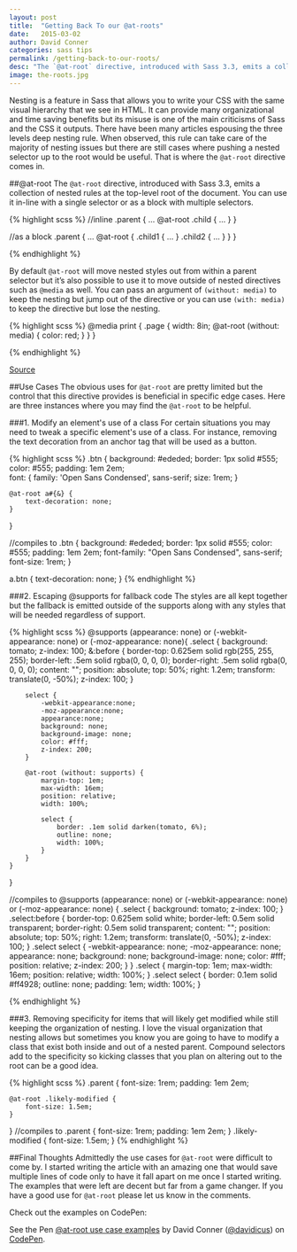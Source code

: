 ```yaml
---
layout: post
title:  "Getting Back To our @at-roots"
date:   2015-03-02
author: David Conner
categories: sass tips
permalink: /getting-back-to-our-roots/
desc: "The `@at-root` directive, introduced with Sass 3.3, emits a collection of nested rules at the top-level root of the document. "
image: the-roots.jpg
---
```


Nesting is a feature in Sass that allows you to write your CSS with the same visual hierarchy that we see in HTML. It can provide many organizational and time saving benefits but its misuse is one of the main criticisms of Sass and the CSS it outputs. There have been many articles espousing the three levels deep nesting rule. When observed, this rule can take care of the majority of nesting issues but there are still cases where pushing a nested selector up to the root would be useful. That is where the `@at-root` directive comes in.

##@at-root
The `@at-root` directive, introduced with Sass 3.3, emits a collection of nested rules at the top-level root of the document. You can use it in-line with a single selector or as a block with multiple selectors.

{% highlight scss %}
//inline
.parent {
  ...
  @at-root .child { ... }
}

//as a block
.parent {
  ...
  @at-root {
    .child1 { ... }
    .child2 { ... }
  }
}

{% endhighlight %}

By default `@at-root` will move nested styles out from within a parent selector but it’s also possible to use it to move outside of nested directives such as `@media` as well. You can pass an argument of `(without: media)` to keep the nesting but jump out of the directive or you can use `(with: media)` to keep the directive but lose the nesting.

{% highlight scss %}
@media print {
  .page {
    width: 8in;
    @at-root (without: media) {
      color: red;
    }
  }
}

{% endhighlight %}

<a href="http://sass-lang.com/documentation/file.SASS_REFERENCE.html#at-root">Source</a>

##Use Cases
The obvious uses for `@at-root` are pretty limited but the control that this directive provides is beneficial in specific edge cases. Here are three instances where you may find the `@at-root` to be helpful.

###1. Modify an element's use of a class
For certain situations you may need to tweak a specific element's use of a class. For instance, removing the text decoration from an anchor tag that will be used as a button.

{% highlight scss %}
.btn {
    background: #ededed;
    border: 1px solid #555;  
    color: #555;
    padding: 1em 2em;  
    font: { 
      family: 'Open Sans Condensed', sans-serif;
      size: 1rem;
    }
    
    @at-root a#{&} {
        text-decoration: none;
    }
}

//compiles to
.btn {
  background: #ededed;
  border: 1px solid #555;
  color: #555;
  padding: 1em 2em;
  font-family: "Open Sans Condensed", sans-serif;
  font-size: 1rem; 
}

a.btn {
  text-decoration: none;
}
{% endhighlight %}

###2. Escaping @supports for fallback code 
The styles are all kept together but the fallback is emitted outside of the supports along with any styles that will be needed regardless of support.

{% highlight scss %}
@supports  (appearance: none) or (-webkit-appearance: none) or (-moz-appearance: none){
    .select {
        background: tomato;
        z-index: 100;
        &:before { 
            border-top: 0.625em solid rgb(255, 255, 255);
            border-left: .5em solid rgba(0, 0, 0, 0);
            border-right: .5em solid rgba(0, 0, 0, 0);
            content: "";
            position: absolute;
            top: 50%;
            right: 1.2em;
             transform: translate(0, -50%);
            z-index: 100;
         }
    
        select {
            -webkit-appearance:none;
            -moz-appearance:none;
            appearance:none;
            background: none;
            background-image: none;
            color: #fff;
            z-index: 200;
        }
       
        @at-root (without: supports) {
            margin-top: 1em;
            max-width: 16em;
            position: relative;
            width: 100%;
            
            select {
                border: .1em solid darken(tomato, 6%);
                outline: none;
                width: 100%;
            }
        } 
    }
}

//compiles to
@supports (appearance: none) or (-webkit-appearance: none) or (-moz-appearance: none) {
  .select {
    background: tomato;
    z-index: 100;
  }
  .select:before {
    border-top: 0.625em solid white;
    border-left: 0.5em solid transparent;
    border-right: 0.5em solid transparent;
    content: "";
    position: absolute;
    top: 50%;
    right: 1.2em;
    transform: translate(0, -50%);
    z-index: 100;
  }
  .select select {
    -webkit-appearance: none;
    -moz-appearance: none;
    appearance: none;
    background: none;
    background-image: none;
    color: #fff;
    position: relative;
    z-index: 200;
  }
}
.select {
  margin-top: 1em;
  max-width: 16em;
  position: relative;
  width: 100%;
}
.select select {
  border: 0.1em solid #ff4928;
  outline: none;
  padding: 1em;
  width: 100%;
}

{% endhighlight %}

###3. Removing specificity for items that will likely get modified while still keeping the organization of nesting. 
I love the visual organization that nesting allows but sometimes you know you are going to have to modify a class that exist both inside and out of a nested parent. Compound selectors add to the specificity so kicking classes that you plan on altering out to the root can be a good idea.


{% highlight scss %}
.parent {
    font-size: 1rem;
    padding: 1em 2em;
    
    @at-root .likely-modified {
        font-size: 1.5em;
    }
}
//compiles to
.parent {
  font-size: 1rem;
  padding: 1em 2em;
}
.likely-modified {
  font-size: 1.5em;
}
{% endhighlight %}


##Final Thoughts
Admittedly the use cases for `@at-root` were difficult to come by. I started writing the article with an amazing one that would save multiple lines of code only to have it fall apart on me once I started writing. The examples that were left are decent but far from a game changer. If you have a good use for `@at-root` please let us know in the comments. 

Check out the examples on CodePen:

<p data-height="266" data-theme-id="6879" data-slug-hash="raKNwX" data-default-tab="result" data-user="davidicus" class='codepen'>See the Pen <a href='http://codepen.io/davidicus/pen/raKNwX/'>@at-root use case examples</a> by David Conner (<a href='http://codepen.io/davidicus'>@davidicus</a>) on <a href='http://codepen.io'>CodePen</a>.</p>
<script async src="//assets.codepen.io/assets/embed/ei.js"></script>


















